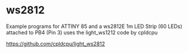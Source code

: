 # ws2812

Example programs for ATTINY 85 and a ws2812E 1m LED Strip (60 LEDs) attached to PB4 (Pin 3)
uses the light_ws1212 code by cpldcpu

https://github.com/cpldcpu/light_ws2812



